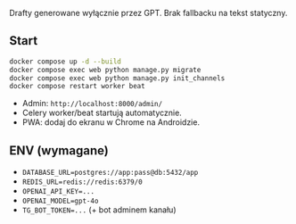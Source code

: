 
Drafty generowane wyłącznie przez GPT. Brak fallbacku na tekst statyczny.

## Start
```bash
docker compose up -d --build
docker compose exec web python manage.py migrate
docker compose exec web python manage.py init_channels
docker compose restart worker beat
```

- Admin: `http://localhost:8000/admin/`
- Celery worker/beat startują automatycznie.
- PWA: dodaj do ekranu w Chrome na Androidzie.



## ENV (wymagane)
- `DATABASE_URL=postgres://app:pass@db:5432/app`
- `REDIS_URL=redis://redis:6379/0`
- `OPENAI_API_KEY=...`
- `OPENAI_MODEL=gpt-4o`
- `TG_BOT_TOKEN=...` (+ bot adminem kanału)
